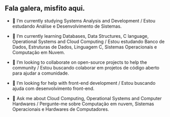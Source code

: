 ## Fala galera, misfito aqui.

- 🔭 I’m currently studying Systems Analysis and Development / Estou estudando Análise e Desenvolvimento de Sistemas.

- 🌱 I’m currently learning Databases, Data Structures, C language, Operational Systems and Cloud Computing / Estou estudando Banco de Dados, Estruturas de Dados, Linguagem C, Sistemas Operacionais e Computação em Nuvem.

- 👯 I’m looking to collaborate on open-source projects to help the community / Estou buscando colaborar em projetos de código aberto para ajudar a comunidade.

- 🤔 I’m looking for help with front-end development / Estou buscando ajuda com desenvolvimento front-end.

- 💬 Ask me about Cloud Computing, Operational Systems and Computer Hardwares / Pergunte-me sobre Computação em nuvem, Sistemas Operacionais e Hardwares de Computadores.
